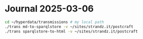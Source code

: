 # Journal 2025-03-06


```sh
cd ~/hyperdata/transmissions # my local path
./trans md-to-sparqlstore -v ~/sites/strandz.it/postcraft
./trans sparqlstore-to-html -v ~/sites/strandz.it/postcraft
```

